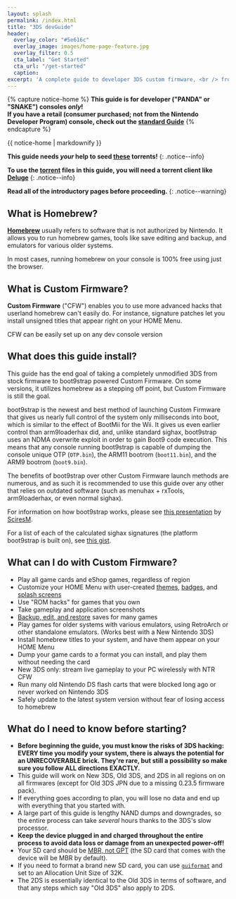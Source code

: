 ```yaml
---
layout: splash
permalink: /index.html
title: "3DS devGuide"
header:
  overlay_color: "#5e616c"
  overlay_image: images/home-page-feature.jpg
  overlay_filter: 0.5
  cta_label: "Get Started"
  cta_url: "/get-started"
  caption:
excerpt: 'A complete guide to developer 3DS custom firmware, <br /> from stock to boot9strap.<br />'
---
```


{% capture notice-home %}
**This guide is for developer ("PANDA" or "SNAKE") consoles _only_!    
If you have a retail (consumer purchased; not from the Nintendo Developer Program) console, check out the [standard Guide](https://3ds.guide)**
{% endcapture %}

<div class="notice--danger">{{ notice-home | markdownify }}</div>

**This guide needs *your* help to seed [these](https://3ds.guide/rss.xml) torrents!**
{: .notice--info}

**To use the [torrent](https://en.wikipedia.org/wiki/Torrent_file) files in this guide, you will need a torrent client like [Deluge](http://dev.deluge-torrent.org/wiki/Download)**
{: .notice--info}

**Read all of the introductory pages before proceeding.**
{: .notice--warning}

## What is Homebrew?

[**Homebrew**](https://en.wikipedia.org/wiki/List_of_homebrew_video_games) usually refers to software that is not authorized by Nintendo. It allows you to run homebrew games, tools like save editing and backup, and emulators for various older systems.

In most cases, running homebrew on your console is 100% free using just the browser.

## What is Custom Firmware?

**Custom Firmware** ("CFW") enables you to use more advanced hacks that userland homebrew can't easily do. For instance, signature patches let you install unsigned titles that appear right on your HOME Menu.

CFW can be easily set up on any dev console version

## What does this guide install?

This guide has the end goal of taking a completely unmodified 3DS from stock
firmware to boot9strap powered Custom Firmware. On some versions, it utilizes homebrew as a stepping off point, but Custom Firmware is still the goal.

boot9strap is the newest and best method of launching Custom Firmware that gives us nearly full control of the system only milliseconds into boot, which is similar to the effect of BootMii for the Wii. It gives us even earlier control than arm9loaderhax did, and, unlike standard sighax, boot9strap uses an NDMA overwrite exploit in order to gain Boot9 code execution. This means that any console running boot9strap is capable of dumping the console unique OTP (`OTP.bin`), the ARM11 bootrom (`boot11.bin`), and the ARM9 bootrom (`boot9.bin`).

The benefits of boot9strap over other Custom Firmware launch methods are numerous, and as such it is recommended to use this guide over any other that relies on outdated software (such as menuhax + rxTools, arm9loaderhax, or even normal sighax).

For information on how boot9strap works, please see [this presentation](https://sciresm.github.io/33-and-a-half-c3/) by [SciresM](https://github.com/SciresM/).

For a list of each of the calculated sighax signatures (the platform boot9strap is built on), see [this gist](https://gist.github.com/SciresM/cdd2266efb80175d37eabbe86f9d8c52).

## What can I do with Custom Firmware?

+ Play all game cards and eShop games, regardless of region
+ Customize your HOME Menu with user-created [themes](https://3dsthem.es/), [badges](https://badges.3dsthem.es/), and [splash screens](https://splash.3dsthem.es/)
+ Use "ROM hacks" for games that you own
+ Take gameplay and application screenshots
+ [Backup, edit, and restore](https://gbatemp.net/threads/413143/) saves for many games
+ Play games for older systems with various emulators, using RetroArch or other standalone emulators. (Works best with a New Nintendo 3DS)
+ Install homebrew titles to your system, and have them appear on your HOME Menu
+ Dump your game cards to a format you can install, and play them without needing the card
+ New 3DS only: stream live gameplay to your PC wirelessly with NTR CFW
+ Run many old Nintendo DS flash carts that were blocked long ago or never worked on Nintendo 3DS
+ Safely update to the latest system version without fear of losing access to homebrew

## What do I need to know before starting?

+ **Before beginning the guide, you must know the risks of 3DS hacking: EVERY time you modify your system, there is always the potential for an UNRECOVERABLE brick. They're rare, but still a possibility so make sure you follow ALL directions EXACTLY.**
+ This guide will work on New 3DS, Old 3DS, and 2DS in all regions on on all firmwares (except for Old 3DS JPN due to a missing 0.23.5 firmware pack).
+ If everything goes according to plan, you will lose no data and end up with everything that you started with.
+ A large part of this guide is lengthy NAND dumps and downgrades, so the entire process can take *several* hours thanks to the 3DS's slow processor.
+ **Keep the device plugged in and charged throughout the entire process to avoid data loss or damage from an unexpected power-off!**
+ Your SD card should be [MBR, not GPT](http://www.howtogeek.com/245610/) (the SD card that comes with the device will be MBR by default).
+ If you need to format a brand new SD card, you can use [`guiformat`](http://www.ridgecrop.demon.co.uk/index.htm?guiformat.htm) and set to an Allocation Unit Size of 32K.
+ The 2DS is essentially identical to the Old 3DS in terms of software, and that any steps which say "Old 3DS" also apply to 2DS.
